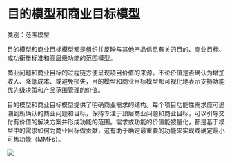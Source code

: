# 目的模型和商业目标模型

类别：范围模型

目的模型和商业目标模型都是组织并反映与其他产品信息有关的目的、商业目标、成功衡量标准和高层级功能的范围模型。

商业问题和商业目标的过程链方便呈现项目价值的来源。不论价值是否确认为增加收入、降低成本、或避免损失，目的模型和商业目标模型都可视化地表示支持功能优先级决策和产品范围管理的价值。

目的模型和商业目标模型提供了明确商业需求的结构。每个项目功能性需求应可追溯到所确认的商业问题和目标，保持专注于顶层商业问题和商业目标，可以引导交付有价值的解决方案并形成功能的范围。需求或功能的价值能被量化，都是基于模型中的需求如何为商业目标做贡献，这有助于确定最重要的功能来实现或确定最小可售功能（MMFs）。

![](../images/商业目标模型.png)

